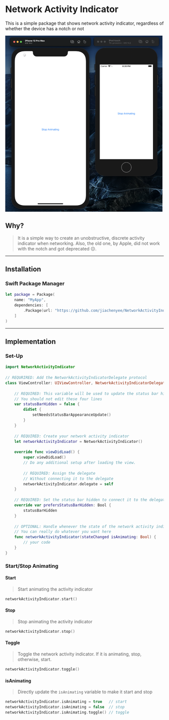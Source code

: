 # Network Activity Indicator
This is a simple package that shows network activity indicator, regardless of whether the device has a notch or not

<img src="Demo.png" width="500">

## Why?
> It is a simple way to create an unobstructive, discrete activity indicator when networking. Also, the old one, by Apple, did not work with the notch and got deprecated 😔.


---

## Installation
### Swift Package Manager
```swift
let package = Package(
    name: "MyApp",
    dependencies: [
        .Package(url: "https://github.com/jiachenyee/NetworkActivityIndicator.git", majorVersion: 1)
    ]
)
```

---

## Implementation
### Set-Up
```swift
import NetworkActivityIndicator

// REQURIRED: Add the NetworkActivityIndicatorDelegate protocol
class ViewController: UIViewController, NetworkActivityIndicatorDelegate { 

    // REQUIRED: This variable will be used to update the status bar hidden state
    // You should not edit these four lines 
    var statusBarHidden = false {
        didSet {
            setNeedsStatusBarAppearanceUpdate()
        }
    }
    
    // REQUIRED: Create your network activity indicator
    let networkActivityIndicator = NetworkActivityIndicator()
    
    override func viewDidLoad() {
        super.viewDidLoad()
        // Do any additional setup after loading the view.
        
        // REQUIRED: Assign the delegate
        // Without connecting it to the delegate
        networkActivityIndicator.delegate = self
    }

    // REQUIRED: Set the status bar hidden to connect it to the delegate value
    override var prefersStatusBarHidden: Bool {
        statusBarHidden
    }

    // OPTIONAL: Handle whenever the state of the network activity indicator changes.
    // You can really do whatever you want here
    func networkActivityIndicator(stateChanged isAnimating: Bool) {
        // your code
    }
}
```

### Start/Stop Animating
#### Start
> Start animating the activity indicator
```swift
networkActivityIndicator.start()
```

#### Stop
> Stop animating the activity indicator
```swift
networkActivityIndicator.stop()
```

#### Toggle
> Toggle the network activity indicator. If it is animating, stop, otherwise, start.
```swift
networkActivityIndicator.toggle()
```

#### isAnimating
> Directly update the `isAnimating` variable to make it start and stop
```swift
networkActivityIndicator.isAnimating = true   // start
networkActivityIndicator.isAnimating = false  // stop
networkActivityIndicator.isAnimating.toggle() // toggle
```
